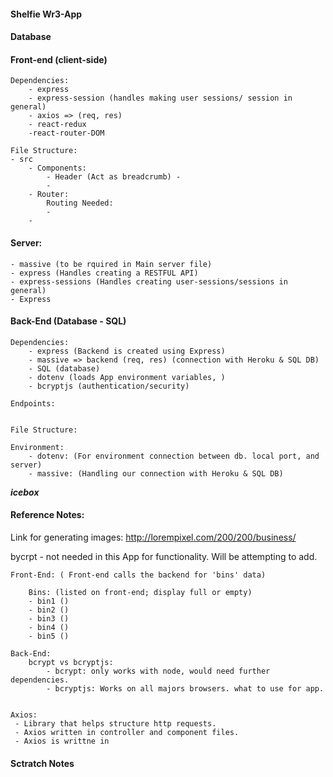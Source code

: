 #### Shelfie Wr3-App

#### Database

#### Front-end (client-side)

    Dependencies:
        - express
        - express-session (handles making user sessions/ session in general)
        - axios => (req, res)
        - react-redux 
        -react-router-DOM

    File Structure:
    - src
        - Components:
            - Header (Act as breadcrumb) - 
            - 
        - Router:
            Routing Needed:
            -
        -
        


#### Server: 
    - massive (to be rquired in Main server file)
    - express (Handles creating a RESTFUL API)
    - express-sessions (Handles creating user-sessions/sessions in general)
    - Express 


#### Back-End (Database - SQL)

    Dependencies:
        - express (Backend is created using Express)
        - massive => backend (req, res) (connection with Heroku & SQL DB)
        - SQL (database)
        - dotenv (loads App environment variables, )
        - bcryptjs (authentication/security)

    Endpoints:
        

    File Structure:

    Environment:
        - dotenv: (For environment connection between db. local port, and server)
        - massive: (Handling our connection with Heroku & SQL DB)


***icebox***


#### Reference Notes: 


Link for generating images: http://lorempixel.com/200/200/business/


bycrpt - not needed in this App for functionality. Will be attempting to add. 


    Front-End: ( Front-end calls the backend for 'bins' data)

        Bins: (listed on front-end; display full or empty)
        - bin1 ()
        - bin2 ()
        - bin3 ()
        - bin4 ()
        - bin5 ()

    Back-End:
        bcrypt vs bcryptjs:
            - bcrypt: only works with node, would need further dependencies.
            - bcryptjs: Works on all majors browsers. what to use for app.


    Axios:
     - Library that helps structure http requests.
     - Axios written in controller and component files.
     - Axios is writtne in 




 #### Sctratch Notes


